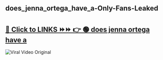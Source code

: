 
 ## does_jenna_ortega_have_a-Only-Fans-Leaked

# <h2><a href="https://clipsfans.com/does_jenna_ortega_have_a&ref=git">🔗 Click to LINKS ⏩⏩ 👉 🟢 does jenna ortega have a </a></h2>

<a href="https://clipsfans.com/does_jenna_ortega_have_a&ref=git" rel="nofollow" data-target="animated-image.originalLink"><img src="https://i.ibb.co.com/xMMVF88/686577567.gif" alt="Viral Video Original" style="max-width: 100%; display: inline-block;" data-target="animated-image.originalImage"></a>
